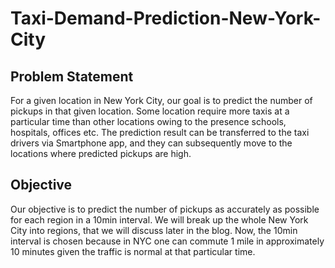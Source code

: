 # Taxi-Demand-Prediction-New-York-City
## Problem Statement
For a given location in New York City, our goal is to predict the number of pickups in that given location. Some location require more taxis at a particular time than other locations owing to the presence schools, hospitals, offices etc. The prediction result can be transferred to the taxi drivers via Smartphone app, and they can subsequently move to the locations where predicted pickups are high.
## Objective
Our objective is to predict the number of pickups as accurately as possible for each region in a 10min interval. We will break up the whole New York City into regions, that we will discuss later in the blog. Now, the 10min interval is chosen because in NYC one can commute 1 mile in approximately 10 minutes given the traffic is normal at that particular time.
